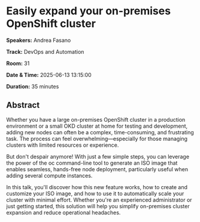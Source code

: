 # Easily expand your on-premises OpenShift cluster

**Speakers:** Andrea Fasano
                    
**Track:** DevOps and Automation
                    
**Room:** 31
                    
**Date & Time:** 2025-06-13 13:15:00
                    
**Duration:** 35 minutes
                    
## Abstract
                    
Whether you have a large on-premises OpenShift cluster in a production environment or a small OKD cluster at home for testing and development, adding new nodes can often be a complex, time-consuming, and frustrating task. The process can feel overwhelming—especially for those managing clusters with limited resources or experience.

But don't despair anymore! With just a few simple steps, you can leverage the power of the oc command-line tool to generate an ISO image that enables seamless, hands-free node deployment, particularly useful when adding several compute instances.

In this talk, you'll discover how this new feature works, how to create and customize your ISO image, and how to use it to automatically scale your cluster with minimal effort. Whether you're an experienced administrator or just getting started, this solution will help you simplify on-premises cluster expansion and reduce operational headaches.
